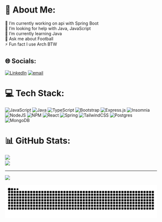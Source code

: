 # 💫 About Me:

🔭 I’m currently working on api with Spring Boot <br>🤝 I’m looking for help with Java, JavaScript<br>🌱 I’m currently learning Java<br>💬 Ask me about Football<br>⚡ Fun fact I use Arch BTW

## 🌐 Socials:

[![LinkedIn](https://img.shields.io/badge/LinkedIn-%230077B5.svg?logo=linkedin&logoColor=white)](https://linkedin.com/in/GuedesJoaoVictor) [![email](https://img.shields.io/badge/Email-D14836?logo=gmail&logoColor=white)](mailto:joaoguedes1404@gmail.com)

# 💻 Tech Stack:

![JavaScript](https://img.shields.io/badge/javascript-%23323330.svg?style=for-the-badge&logo=javascript&logoColor=%23F7DF1E) ![Java](https://img.shields.io/badge/java-%23ED8B00.svg?style=for-the-badge&logo=openjdk&logoColor=white) ![TypeScript](https://img.shields.io/badge/typescript-%23007ACC.svg?style=for-the-badge&logo=typescript&logoColor=white) ![Bootstrap](https://img.shields.io/badge/bootstrap-%238511FA.svg?style=for-the-badge&logo=bootstrap&logoColor=white) ![Express.js](https://img.shields.io/badge/express.js-%23404d59.svg?style=for-the-badge&logo=express&logoColor=%2361DAFB) ![Insomnia](https://img.shields.io/badge/Insomnia-black?style=for-the-badge&logo=insomnia&logoColor=5849BE) ![NodeJS](https://img.shields.io/badge/node.js-6DA55F?style=for-the-badge&logo=node.js&logoColor=white) ![NPM](https://img.shields.io/badge/NPM-%23CB3837.svg?style=for-the-badge&logo=npm&logoColor=white) ![React](https://img.shields.io/badge/react-%2320232a.svg?style=for-the-badge&logo=react&logoColor=%2361DAFB) ![Spring](https://img.shields.io/badge/spring-%236DB33F.svg?style=for-the-badge&logo=spring&logoColor=white) ![TailwindCSS](https://img.shields.io/badge/tailwindcss-%2338B2AC.svg?style=for-the-badge&logo=tailwind-css&logoColor=white) ![Postgres](https://img.shields.io/badge/postgres-%23316192.svg?style=for-the-badge&logo=postgresql&logoColor=white) ![MongoDB](https://img.shields.io/badge/MongoDB-%234ea94b.svg?style=for-the-badge&logo=mongodb&logoColor=white)

# 📊 GitHub Stats:

![](https://github-readme-stats.vercel.app/api?username=GuedesJoaoVictor&theme=dark&hide_border=false&include_all_commits=false&count_private=false)<br/>
![](https://nirzak-streak-stats.vercel.app/?user=GuedesJoaoVictor&theme=dark&hide_border=false)<br/>

---

[![](https://visitcount.itsvg.in/api?id=GuedesJoaoVictor&icon=0&color=0)](https://visitcount.itsvg.in)<br/>

<img src="https://raw.githubusercontent.com/GuedesJoaoVictor/GuedesJoaoVictor/output/snake.svg" alt="Snake animation" />
